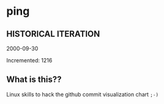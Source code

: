 # ping

## HISTORICAL ITERATION
2000-09-30

Incremented: 1216

## What is this?? 
Linux skills to hack the github commit visualization chart `;-)`
